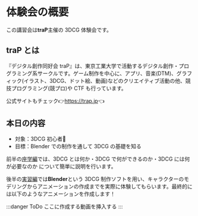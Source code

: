 # 体験会の概要

この講習会は**traP**主催の 3DCG 体験会です。

## traP とは

『デジタル創作同好会 traP』は、東京工業大学で活動するデジタル創作・プログラミング系サークルです。ゲーム制作を中心に、アプリ、音楽(DTM)、グラフィック(イラスト、3DCG、ドット絵、動画)などのクリエイティブ活動の他、競技プログラミング(競プロ)や CTF も行っています。

公式サイトもチェック:point_right:<https://trap.jp>:point_left:

## 本日の内容

- 対象：3DCG 初心者:beginner:
- 目標：Blender での制作を通して 3DCG の基礎を知る

前半の[座学編](../lectures/README.md)では、3DCG とは何か・3DCG で何ができるのか・3DCG には何が必要なのか について簡単に説明を行います。

後半の[実習編](../practical/README.md)では**Blender**という 3DCG 制作ソフトを用い、キャラクターのモデリングからアニメーションの作成までを実際に体験してもらいます。最終的には以下のようなアニメーションを作成します！

:::danger ToDo
ここに作成する動画を挿入する
:::
